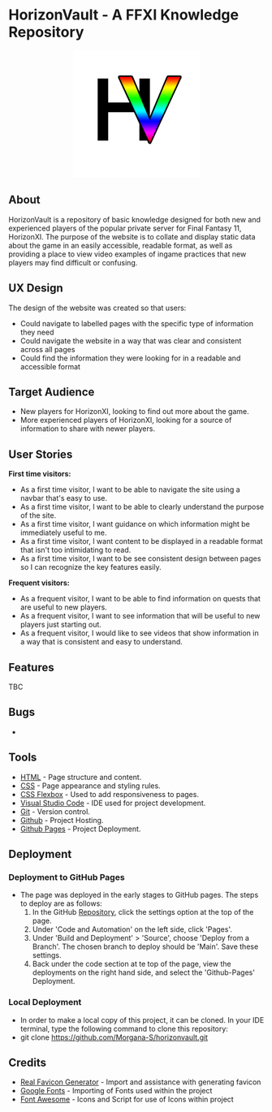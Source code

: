 # HorizonVault - A FFXI Knowledge Repository

<p align="center">
    <img src="assets/images/hv-logo-blackrainbow.png" alt="HorizonVault Logo">
</p>

## About
HorizonVault is a repository of basic knowledge designed for both new and experienced players of the popular private server for Final Fantasy 11, HorizonXI. The purpose of the website is to collate and display static data about the game in an easily accessible, readable format, as well as providing a place to view video examples of ingame practices that new players may find difficult or confusing.

## UX Design

The design of the website was created so that users:

- Could navigate to labelled pages with the specific type of information they need
- Could navigate the website in a way that was clear and consistent across all pages
- Could find the information they were looking for in a readable and accessible format

## Target Audience

- New players for HorizonXI, looking to find out more about the game.
- More experienced players of HorizonXI, looking for a source of information to share with newer players.

## User Stories

**First time visitors:**

- As a first time visitor, I want to be able to navigate the site using a navbar that's easy to use.
- As a first time visitor, I want to be able to clearly understand the purpose of the site.
- As a first time visitor, I want guidance on which information might be immediately useful to me.
- As a first time visitor, I want content to be displayed in a readable format that isn't too intimidating to read.
- As a first time visitor, I want to be see consistent design between pages so I can recognize the key features easily.

**Frequent visitors:**

- As a frequent visitor, I want to be able to find information on quests that are useful to new players.
- As a frequent visitor, I want to see information that will be useful to new players just starting out.
- As a frequent visitor, I would like to see videos that show information in a way that is consistent and easy to understand.

## Features

TBC

## Bugs

- 

## Tools
- [HTML](https://developer.mozilla.org/en-US/docs/Web/HTML) - Page structure and content.
- [CSS](https://developer.mozilla.org/en-US/docs/Web/CSS) - Page appearance and styling rules.
- [CSS Flexbox](https://developer.mozilla.org/en-US/docs/Learn/CSS/CSS_layout/Flexbox) - Used to add responsiveness to pages.
- [Visual Studio Code](https://code.visualstudio.com/) - IDE used for project development.
- [Git](https://git-scm.com/) - Version control.
- [Github](https://github.com/) - Project Hosting.
- [Github Pages](https://pages.github.com/) - Project Deployment.

## Deployment
### Deployment to GitHub Pages

- The page was deployed in the early stages to GitHub pages. The steps to deploy are as follows:
    1. In the GitHub [Repository](https://github.com/Morgana-S/horizonvault), click the settings option at the top of the page.
    2. Under 'Code and Automation' on the left side, click 'Pages'.
    3. Under 'Build and Deployment' > 'Source', choose 'Deploy from a Branch'. The chosen branch to deploy should be 'Main'. Save these settings.
    4. Back under the code section at te top of the page, view the deployments on the right hand side, and select the 'Github-Pages' Deployment.

### Local Deployment
- In order to make a local copy of this project, it can be cloned. In your IDE terminal, type the following command to clone this repository:
- git clone https://github.com/Morgana-S/horizonvault.git


## Credits
- [Real Favicon Generator](https://realfavicongenerator.net/) - Import and assistance with generating favicon
- [Google Fonts](https://fonts.google.com/) - Importing of Fonts used within the project
- [Font Awesome](https://fontawesome.com/) - Icons and Script for use of Icons within project